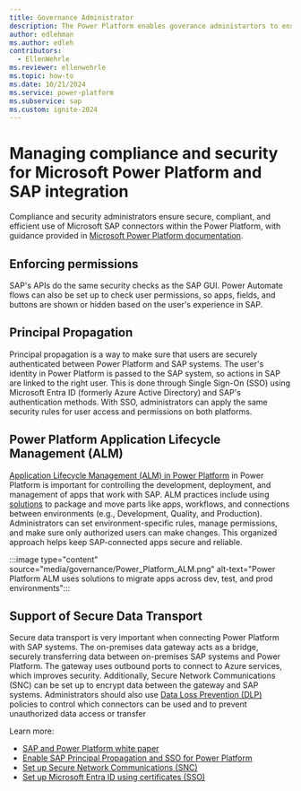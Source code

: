 ```yaml
---
title: Governance Administrator
description: The Power Platform enables goverance administartors to ensure secure and efficient use of the integration of SAP and Power Platform applications. This guide describes features and practices to support security and effecient building of power platform applications integrated with SAP.
author: edlehman
ms.author: edleh
contributors:
  - EllenWehrle
ms.reviewer: ellenwehrle
ms.topic: how-to
ms.date: 10/21/2024
ms.service: power-platform
ms.subservice: sap
ms.custom: ignite-2024
---
```

# Managing compliance and security for Microsoft Power Platform and SAP integration

Compliance and security administrators ensure secure, compliant, and efficient use of Microsoft SAP connectors within the Power Platform, with guidance provided in [Microsoft Power Platform documentation](/power-platform/guidance/).

## Enforcing permissions

SAP's APIs do the same security checks as the SAP GUI. Power Automate flows can also be set up to check user permissions, so apps, fields, and buttons are shown or hidden based on the user's experience in SAP.

## Principal Propagation

Principal propagation is a way to make sure that users are securely authenticated between Power Platform and SAP systems. The user's identity in Power Platform is passed to the SAP system, so actions in SAP are linked to the right user. This is done through Single Sign-On (SSO) using Microsoft Entra ID (formerly Azure Active Directory) and SAP's authentication methods. With SSO, administrators can apply the same security rules for user access and permissions on both platforms.

## Power Platform Application Lifecycle Management (ALM)

[Application Lifecycle Management (ALM) in Power Platform](/power-platform/alm/) in Power Platform is important for controlling the development, deployment, and management of apps that work with SAP. ALM practices include using [solutions](/power-platform/alm/solution-concepts-alm) to package and move parts like apps, workflows, and connections between environments (e.g., Development, Quality, and Production). Administrators can set environment-specific rules, manage permissions, and make sure only authorized users can make changes. This organized approach helps keep SAP-connected apps secure and reliable.

:::image type="content" source="media/governance/Power_Platform_ALM.png" alt-text="Power Platform ALM uses solutions to migrate apps across dev, test, and prod environments":::

## Support of Secure Data Transport

Secure data transport is very important when connecting Power Platform with SAP systems. The on-premises data gateway acts as a bridge, securely transferring data between on-premises SAP systems and Power Platform. The gateway uses outbound ports to connect to Azure services, which improves security. Additionally, Secure Network Communications (SNC) can be set up to encrypt data between the gateway and SAP systems. Administrators should also use [Data Loss Prevention (DLP)](/power-platform/admin/wp-data-loss-prevention) policies to control which connectors can be used and to prevent unauthorized data access or transfer

Learn more:

- [SAP and Power Platform white paper](https://go.microsoft.com/fwlink/?linkid=2294900)
- [Enable SAP Principal Propagation and SSO for Power Platform](/azure/sap/workloads/expose-sap-odata-to-power-platform)
- [Set up Secure Network Communications (SNC)](..//connect/secure-network-communications.md)
- [Set up Microsoft Entra ID using certificates (SSO)](..//connect/entra-id-certs.md)
